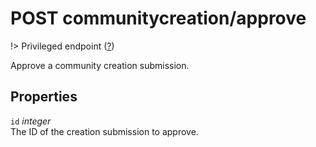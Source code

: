 # <span class="badge badge-light">POST</span> <span class="badge badge-light">communitycreation/approve</span>

!> Privileged endpoint ([?](privileged.md))

Approve a community creation submission.

## Properties

`id` *integer*  
The ID of the creation submission to approve.

